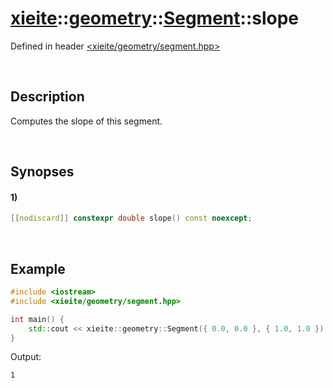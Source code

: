 # [xieite](../../../../../xieite.md)\:\:[geometry](../../../../../geometry.md)\:\:[Segment](../../../segment.md)\:\:slope
Defined in header [<xieite/geometry/segment.hpp>](../../../../../../include/xieite/geometry/segment.hpp)

&nbsp;

## Description
Computes the slope of this segment.

&nbsp;

## Synopses
#### 1)
```cpp
[[nodiscard]] constexpr double slope() const noexcept;
```

&nbsp;

## Example
```cpp
#include <iostream>
#include <xieite/geometry/segment.hpp>

int main() {
    std::cout << xieite::geometry::Segment({ 0.0, 0.0 }, { 1.0, 1.0 }).slope() << '\n';
}
```
Output:
```
1
```
